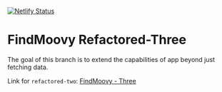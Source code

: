 [![Netlify Status](https://api.netlify.com/api/v1/badges/b0aa61c0-9ce8-49eb-8170-140b3b048532/deploy-status)](https://app.netlify.com/sites/threefindmoovy/deploys)

# FindMoovy Refactored-Three

The goal of this branch is to extend the capabilities of app beyond just fetching data.

Link for `refactored-two`: [FindMoovy - Three](https://threefindmoovy.netlify.app/)

